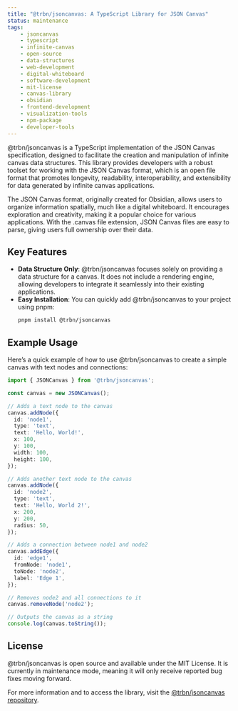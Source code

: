 ```yaml
---
title: "@trbn/jsoncanvas: A TypeScript Library for JSON Canvas"
status: maintenance
tags:
    - jsoncanvas
    - typescript
    - infinite-canvas
    - open-source
    - data-structures
    - web-development
    - digital-whiteboard
    - software-development
    - mit-license
    - canvas-library
    - obsidian
    - frontend-development
    - visualization-tools
    - npm-package
    - developer-tools
---
```


@trbn/jsoncanvas is a TypeScript implementation of the JSON Canvas specification, designed to facilitate the creation and manipulation of infinite canvas data structures. This library provides developers with a robust toolset for working with the JSON Canvas format, which is an open file format that promotes longevity, readability, interoperability, and extensibility for data generated by infinite canvas applications.

The JSON Canvas format, originally created for Obsidian, allows users to organize information spatially, much like a digital whiteboard. It encourages exploration and creativity, making it a popular choice for various applications. With the .canvas file extension, JSON Canvas files are easy to parse, giving users full ownership over their data.

## Key Features

- **Data Structure Only**: @trbn/jsoncanvas focuses solely on providing a data structure for a canvas. It does not include a rendering engine, allowing developers to integrate it seamlessly into their existing applications.
- **Easy Installation**: You can quickly add @trbn/jsoncanvas to your project using pnpm:
  ```bash
  pnpm install @trbn/jsoncanvas
  ```

## Example Usage

Here’s a quick example of how to use @trbn/jsoncanvas to create a simple canvas with text nodes and connections:

```typescript
import { JSONCanvas } from '@trbn/jsoncanvas';

const canvas = new JSONCanvas();

// Adds a text node to the canvas
canvas.addNode({
  id: 'node1',
  type: 'text',
  text: 'Hello, World!',
  x: 100,
  y: 100,
  width: 100,
  height: 100,
});

// Adds another text node to the canvas
canvas.addNode({
  id: 'node2',
  type: 'text',
  text: 'Hello, World 2!',
  x: 200,
  y: 200,
  radius: 50,
});

// Adds a connection between node1 and node2
canvas.addEdge({
  id: 'edge1',
  fromNode: 'node1',
  toNode: 'node2',
  label: 'Edge 1',
});

// Removes node2 and all connections to it
canvas.removeNode('node2');

// Outputs the canvas as a string
console.log(canvas.toString());
```

## License

@trbn/jsoncanvas is open source and available under the MIT License. It is currently in maintenance mode, meaning it will only receive reported bug fixes moving forward. 

For more information and to access the library, visit the [@trbn/jsoncanvas repository](https://github.com/trbndev/jsoncanvas).
